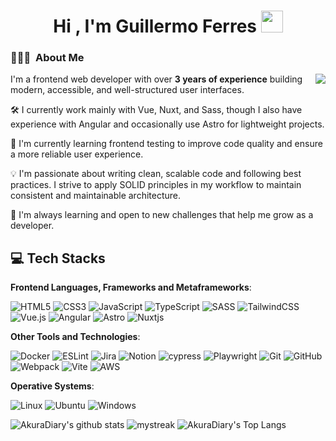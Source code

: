 <h1 align="center"><b>Hi , I'm Guillermo Ferres </b><img src="https://media.giphy.com/media/hvRJCLFzcasrR4ia7z/giphy.gif" width="35"></h1>

### 👨🏻‍💻 &nbsp;About Me
<img src="https://media1.giphy.com/media/v1.Y2lkPTc5MGI3NjExZWx4a3M4YmUxYTRremV6enluNmNtcjRzMXFmYmx3cjZkYjk5MzVsZyZlcD12MV9pbnRlcm5hbF9naWZfYnlfaWQmY3Q9Zw/Sm9AfJRiZofjlrkAAl/giphy.gif" align="right">
<p>
   I'm a frontend web developer with over <strong>3 years of experience</strong> building modern, accessible, and well-structured user interfaces.
  
  🛠️ I currently work mainly with Vue, Nuxt, and Sass, though I also have experience with Angular and occasionally use Astro for lightweight projects.
  
  🧪 I'm currently learning frontend testing to improve code quality and ensure a more reliable user experience.
  
  💡 I'm passionate about writing clean, scalable code and following best practices. I strive to apply SOLID principles in my workflow to maintain consistent and maintainable architecture.
  
  🚀 I'm always learning and open to new challenges that help me grow as a developer.
</p>

<h2>💻 Tech Stacks</h2>
<p align="center">

**Frontend Languages, Frameworks and Metaframeworks**:
  
  ![HTML5](https://img.shields.io/badge/html5-%23E34F26.svg?style=for-the-badge&logo=html5&logoColor=white)
  ![CSS3](https://img.shields.io/badge/css3-%231572B6.svg?style=for-the-badge&logo=css3&logoColor=white)
  ![JavaScript](https://img.shields.io/badge/JavaScript%20-%23F7DF1E.svg?style=for-the-badge&logo=javascript&logoColor=black)
  ![TypeScript](https://img.shields.io/badge/typescript-%23007ACC.svg?style=for-the-badge&logo=typescript&logoColor=white)
  ![SASS](https://img.shields.io/badge/SASS-hotpink.svg?style=for-the-badge&logo=SASS&logoColor=white)
  ![TailwindCSS](https://img.shields.io/badge/tailwindcss-%2338B2AC.svg?style=for-the-badge&logo=tailwind-css&logoColor=white)
  ![Vue.js](https://img.shields.io/badge/vuejs-%2335495e.svg?style=for-the-badge&logo=vuedotjs&logoColor=%234FC08D)
  ![Angular](https://img.shields.io/badge/angular-%23DD0031.svg?style=for-the-badge&logo=angular&logoColor=white)
  ![Astro](https://img.shields.io/badge/astro-%232C2052.svg?style=for-the-badge&logo=astro&logoColor=white)
  ![Nuxtjs](https://img.shields.io/badge/Nuxt-002E3B?style=for-the-badge&logo=nuxtdotjs&logoColor=#00DC82)

**Other Tools and Technologies**:

  ![Docker](https://img.shields.io/badge/docker-%230db7ed.svg?style=for-the-badge&logo=docker&logoColor=white)
  ![ESLint](https://img.shields.io/badge/ESLint-4B3263?style=for-the-badge&logo=eslint&logoColor=white)
  ![Jira](https://img.shields.io/badge/jira-%230A0FFF.svg?style=for-the-badge&logo=jira&logoColor=white)
  ![Notion](https://img.shields.io/badge/Notion-%23000000.svg?style=for-the-badge&logo=notion&logoColor=white)
  ![cypress](https://img.shields.io/badge/-cypress-%23E5E5E5?style=for-the-badge&logo=cypress&logoColor=058a5e)
  ![Playwright](https://img.shields.io/badge/-playwright-%232EAD33?style=for-the-badge&logo=playwright&logoColor=white)
  ![Git](https://img.shields.io/badge/git-%23F05033.svg?style=for-the-badge&logo=git&logoColor=white)
  ![GitHub](https://img.shields.io/badge/github-%23121011.svg?style=for-the-badge&logo=github&logoColor=white)
  ![Webpack](https://img.shields.io/badge/webpack-%238DD6F9.svg?style=for-the-badge&logo=webpack&logoColor=black)
  ![Vite](https://img.shields.io/badge/vite-%23646CFF.svg?style=for-the-badge&logo=vite&logoColor=white)
  ![AWS](https://img.shields.io/badge/AWS-%23FF9900.svg?style=for-the-badge&logo=amazon-aws&logoColor=white)

**Operative Systems**:
  
  ![Linux](https://img.shields.io/badge/Linux-FCC624?style=for-the-badge&logo=linux&logoColor=black)
  ![Ubuntu](https://img.shields.io/badge/Ubuntu-E95420?style=for-the-badge&logo=ubuntu&logoColor=white)
  ![Windows](https://img.shields.io/badge/Windows-0078D6?style=for-the-badge&logo=windows&logoColor=white)
</p>


![AkuraDiary's github stats](https://github-readme-stats.vercel.app/api?username=GuilleFerres&show_icons=true&theme=tokyonight)
<img src="https://github-readme-streak-stats.herokuapp.com/?user=GuilleFerres&theme=tokyonight" alt="mystreak"/>
![AkuraDiary's Top Langs](https://github-readme-stats.vercel.app/api/top-langs/?username=GuilleFerres&theme=tokyonight&layout=compact)
